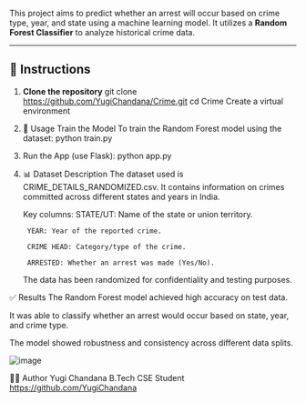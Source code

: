 This project aims to predict whether an arrest will occur based on crime type, year, and state using a machine learning model.
It utilizes a **Random Forest Classifier** to analyze historical crime data.

---

## 🔧 Instructions

1. **Clone the repository**
   git clone https://github.com/YugiChandana/Crime.git
   cd Crime
   Create a virtual environment

2. 🚀 Usage
   Train the Model
   To train the Random Forest model using the dataset:
   python train.py

3. Run the App (use Flask):
   python app.py

4. 📊 Dataset Description
   The dataset used is CRIME_DETAILS_RANDOMIZED.csv. It contains information on crimes committed across different states and years in India.

      Key columns:
        STATE/UT: Name of the state or union territory.

        YEAR: Year of the reported crime.

        CRIME HEAD: Category/type of the crime.

        ARRESTED: Whether an arrest was made (Yes/No).

   The data has been randomized for confidentiality and testing purposes.

✅ Results
The Random Forest model achieved high accuracy on test data.

It was able to classify whether an arrest would occur based on state, year, and crime type.

The model showed robustness and consistency across different data splits.

![image](https://github.com/user-attachments/assets/0261bbea-20ab-49a9-99a0-0ca5a3e8ce98)

🙋‍♀️ Author
Yugi Chandana
B.Tech CSE Student
https://github.com/YugiChandana



